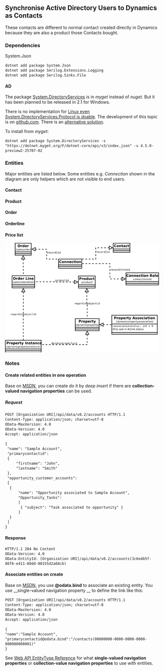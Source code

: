 ﻿## Synchronise Active Directory Users to Dynamics as Contacts

These contacts are different to normal contact created directly in Dynamics because they are also a product those Contacts bought.

### Dependencies

System.Json
```
dotnet add package System.Json
dotnet add package Serilog.Extensions.Logging
dotnet add package Serilog.Sinks.File
```

#### AD

The package [System.DirectoryServices](https://dotnet.myget.org/feed/dotnet-core/package/nuget/System.DirectoryServices) is in *myget* instead of *nuget*.
But it has been planned to be released in 2.1 for Windows.

There is no implementation for [Linux even System.DirectoryServices.Protocol is doable](https://github.com/dotnet/corefx/issues/2089#issuecomment-327276236).
The development of this topic is on [github.com](https://github.com/dotnet/corefx/issues/2089). There is an [alternative solution](https://github.com/dsbenghe/Novell.Directory.Ldap.NETStandard).

To install from *myget*:

```shell
dotnet add package System.DirectoryServices -s "https://dotnet.myget.org/F/dotnet-core/api/v3/index.json" -v 4.5.0-preview2-25707-02
```

### Entities

Major entities are listed below. Some entities e.g. _Connection_ shown in the diagram are only helpers which are not visible to end users.

#### Contact
#### Product
#### Order
#### Orderline
#### Price list

![oder and related](./order.svg)

### Notes

#### Create related entities in one operation

Base on [MSDN](https://msdn.microsoft.com/en-us/library/gg328090.aspx#bkmk_CreateRelated), you can create
do it by _deep insert_ if there are __collection-valued navigation properties__ can be used.

##### Request

```shell
POST [Organization URI]/api/data/v8.2/accounts HTTP/1.1
Content-Type: application/json; charset=utf-8
OData-MaxVersion: 4.0
OData-Version: 4.0
Accept: application/json

{
 "name": "Sample Account",
 "primarycontactid":
 {
     "firstname": "John",
     "lastname": "Smith"
 },
 "opportunity_customer_accounts":
 [
  {
      "name": "Opportunity associated to Sample Account",
      "Opportunity_Tasks":
      [
       { "subject": "Task associated to opportunity" }
      ]
  }
 ]
}
```

#### Response

```shell
HTTP/1.1 204 No Content
OData-Version: 4.0
OData-EntityId: [Organization URI]/api/data/v8.2/accounts(3c6e4b5f-86f6-e411-80dd-00155d2a68cb)
```

#### Associate entities on create

Base on [MSDN](https://msdn.microsoft.com/en-us/library/gg328090.aspx#bkmk_associateOnCreate), you use
__@odata.bind__ to associate an existing entity. You use __single-valued navigation property
__ to define the link like this:

```shell
POST [Organization URI]/api/data/v8.2/accounts HTTP/1.1
Content-Type: application/json; charset=utf-8
OData-MaxVersion: 4.0
OData-Version: 4.0
Accept: application/json

{
"name":"Sample Account",
"primarycontactid@odata.bind":"/contacts(00000000-0000-0000-0000-000000000001)"
}
```

See [Web API EntityType Reference](https://msdn.microsoft.com/en-us/library/mt607894.aspx#bkmk_CollectionValuedNavigationProperties) for what
__single-valued navigation properties__ or __collection-value navigation properties__ to use with entities.